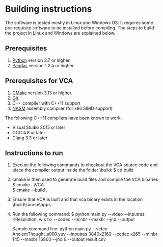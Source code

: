 # Building instructions

The software is tested mostly in Linux and Windows OS. It requires some pre-requisite software to be installed before compiling. The steps to build the project in Linux and Windows are explained below.

## Prerequisites
 1. [Python](https://www.python.org/) version 3.7 or higher.
 2. [Pandas](https://pandas.pydata.org/) version 1.2.5 or higher.

## Prerequisites for VCA

 1. [CMake](https://cmake.org) version 3.13 or higher.
 2. [Git](https://git-scm.com/).
 3. C++ compiler with C++11 support
 4. [NASM](https://nasm.us/) assembly compiler (for x86 SIMD support)

The following C++11 compilers have been known to work:

 * Visual Studio 2015 or later
 * GCC 4.8 or later
 * Clang 3.3 or later
 
 ## Instructions to run 
  1. Execute the following commands to checkout the VCA source code and place the compiler output inside the folder \build:
     $ cd build
  2. cmake is then used to generate build files and compile the VCA binaries
	 $ cmake ..\VCA\
	 $ cmake --build . 
  3. Ensure that VCA is built and that vca binary exists in the location \build\source\apps\.
  4. Run the following command:
	 $ python main.py --video <Video-location> --inputres <Resolution: w x h> --codec <Codec name> --minbr <Minimum bitrate> --maxbr <Maximum bitrate> --jnd <Target average perceptual difference> --output <Desired output file name>
	 
	 Sample command line: python main.py --video AncientThought_s000.yuv --inputres 3840x2160 --codec x265 --minbr 145 --maxbr 16800 --jnd 6 --output result.csv